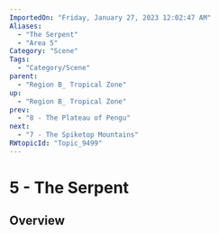 ```yaml
---
ImportedOn: "Friday, January 27, 2023 12:02:47 AM"
Aliases:
  - "The Serpent"
  - "Area 5"
Category: "Scene"
Tags:
  - "Category/Scene"
parent:
  - "Region B_ Tropical Zone"
up:
  - "Region B_ Tropical Zone"
prev:
  - "8 - The Plateau of Pengu"
next:
  - "7 - The Spiketop Mountains"
RWtopicId: "Topic_9499"
---
```

# 5 - The Serpent
## Overview
